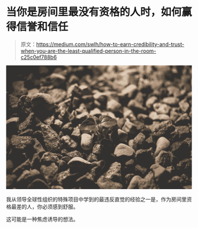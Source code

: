 # 当你是房间里最没有资格的人时，如何赢得信誉和信任

> 原文：<https://medium.com/swlh/how-to-earn-credibility-and-trust-when-you-are-the-least-qualified-person-in-the-room-c25c0ef788b6>

![](img/bd411b761771129bf98f6c76f6de6847.png)

我从领导全球性组织的特殊项目中学到的最违反直觉的经验之一是，作为房间里资格最差的人，你必须感到舒服。

这可能是一种焦虑诱导的想法。